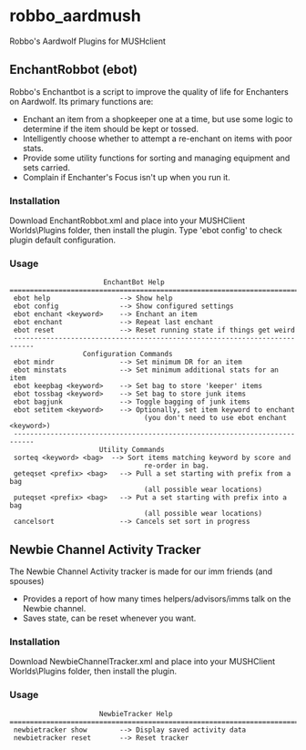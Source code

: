 # robbo_aardmush
Robbo's Aardwolf Plugins for MUSHclient

## EnchantRobbot (ebot)
Robbo's Enchantbot is a script to improve the quality of life for Enchanters on Aardwolf. Its primary functions are:
- Enchant an item from a shopkeeper one at a time, but use some logic to determine if the item should be kept or tossed.
- Intelligently choose whether to attempt a re-enchant on items with poor stats.
- Provide some utility functions for sorting and managing equipment and sets carried.
- Complain if Enchanter's Focus isn't up when you run it.

### Installation
Download EnchantRobbot.xml and place into your MUSHClient Worlds\Plugins folder, then install the plugin.
Type 'ebot config' to check plugin default configuration.

### Usage
```
                       EnchantBot Help
=============================================================================
 ebot help                 --> Show help
 ebot config               --> Show configured settings
 ebot enchant <keyword>    --> Enchant an item
 ebot enchant              --> Repeat last enchant
 ebot reset                --> Reset running state if things get weird
 ---------------------------------------------------------------------------
                  Configuration Commands
 ebot mindr                --> Set minimum DR for an item
 ebot minstats             --> Set minimum additional stats for an item
 ebot keepbag <keyword>    --> Set bag to store 'keeper' items
 ebot tossbag <keyword>    --> Set bag to store junk items
 ebot bagjunk              --> Toggle bagging of junk items
 ebot setitem <keyword>    --> Optionally, set item keyword to enchant
 	                             (you don't need to use ebot enchant <keyword>)
 ---------------------------------------------------------------------------
                      Utility Commands
 sorteq <keyword> <bag>  --> Sort items matching keyword by score and
 	                             re-order in bag.
 geteqset <prefix> <bag>   --> Pull a set starting with prefix from a bag
 	                             (all possible wear locations)
 puteqset <prefix> <bag>   --> Put a set starting with prefix into a bag
 	                             (all possible wear locations)
 cancelsort                --> Cancels set sort in progress
 ```
 
## Newbie Channel Activity Tracker
The Newbie Channel Activity tracker is made for our imm friends (and spouses)
- Provides a report of how many times helpers/advisors/imms talk on the Newbie channel.
- Saves state, can be reset whenever you want.

### Installation
Download NewbieChannelTracker.xml and place into your MUSHClient Worlds\Plugins folder, then install the plugin.

### Usage
```
                      NewbieTracker Help
=============================================================================
 newbietracker show        --> Display saved activity data
 newbietracker reset       --> Reset tracker

```
